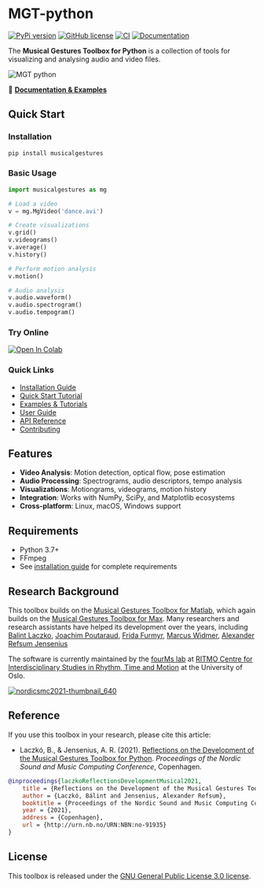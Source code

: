 # MGT-python

[![PyPi version](https://badgen.net/pypi/v/musicalgestures/)](https://pypi.org/project/musicalgestures)
[![GitHub license](https://img.shields.io/github/license/fourMs/MGT-python.svg)](https://github.com/fourMs/MGT-python/blob/master/LICENSE)
[![CI](https://github.com/fourMs/MGT-python/actions/workflows/ci.yml/badge.svg)](https://github.com/fourMs/MGT-python/actions/workflows/ci.yml)
[![Documentation](https://github.com/fourMs/MGT-python/actions/workflows/docs.yml/badge.svg)](https://fourms.github.io/MGT-python/)

The **Musical Gestures Toolbox for Python** is a collection of tools for visualizing and analysing audio and video files.

![MGT python](https://raw.githubusercontent.com/fourMs/MGT-python/master/musicalgestures/documentation/figures/promo/ipython_example.gif)

📖 **[Documentation & Examples](https://fourms.github.io/MGT-python/)**

## Quick Start

### Installation

```bash
pip install musicalgestures
```

### Basic Usage

```python
import musicalgestures as mg

# Load a video
v = mg.MgVideo('dance.avi')

# Create visualizations
v.grid()
v.videograms()
v.average()
v.history()

# Perform motion analysis
v.motion()

# Audio analysis
v.audio.waveform()
v.audio.spectrogram()
v.audio.tempogram()
```

### Try Online

[![Open In Colab](https://colab.research.google.com/assets/colab-badge.svg)](https://colab.research.google.com/github/fourMs/MGT-python/blob/master/musicalgestures/MusicalGesturesToolbox.ipynb)

### Quick Links

- [Installation Guide](docs/installation.md)
- [Quick Start Tutorial](docs/quickstart.md)
- [Examples & Tutorials](docs/examples.md)
- [User Guide](docs/user-guide/core-classes.md)
- [API Reference](docs/musicalgestures/index.md)
- [Contributing](docs/contributing.md)

## Features

- **Video Analysis**: Motion detection, optical flow, pose estimation
- **Audio Processing**: Spectrograms, audio descriptors, tempo analysis
- **Visualizations**: Motiongrams, videograms, motion history
- **Integration**: Works with NumPy, SciPy, and Matplotlib ecosystems
- **Cross-platform**: Linux, macOS, Windows support

## Requirements

- Python 3.7+
- FFmpeg
- See [installation guide](docs/installation.md) for complete requirements

## Research Background

This toolbox builds on the [Musical Gestures Toolbox for Matlab](https://github.com/fourMs/MGT-matlab/), which again builds on the [Musical Gestures Toolbox for Max](https://www.uio.no/ritmo/english/research/labs/fourms/software/musicalgesturestoolbox/mgt-max/). Many researchers and research assistants have helped its development over the years, including [Balint Laczko](https://github.com/balintlaczko), [Joachim Poutaraud](https://github.com/joachimpoutaraud), [Frida Furmyr](https://github.com/fridafu), [Marcus Widmer](https://github.com/marcuswidmer), [Alexander Refsum Jensenius](https://github.com/alexarje/)

The software is currently maintained by the [fourMs lab](https://github.com/fourMs) at [RITMO Centre for Interdisciplinary Studies in Rhythm, Time and Motion](https://www.uio.no/ritmo/english/) at the University of Oslo.

[![nordicsmc2021-thumbnail_640](https://github.com/user-attachments/assets/150b1143-0730-4083-af52-8c062a080deb)](https://www.youtube.com/watch?v=tZVX_lDFrwc)

## Reference

If you use this toolbox in your research, please cite this article:

- Laczkó, B., & Jensenius, A. R. (2021). [Reflections on the Development of the Musical Gestures Toolbox for Python](https://www.duo.uio.no/bitstream/handle/10852/89331/Laczk%25C3%25B3_et_al_2021_Reflections_on_the_Development_of_the.pdf?sequence=2&isAllowed=y). *Proceedings of the Nordic Sound and Music Computing Conference*, Copenhagen.

```bibtex
@inproceedings{laczkoReflectionsDevelopmentMusical2021,
    title = {Reflections on the Development of the Musical Gestures Toolbox for Python},
    author = {Laczkó, Bálint and Jensenius, Alexander Refsum},
    booktitle = {Proceedings of the Nordic Sound and Music Computing Conference},
    year = {2021},
    address = {Copenhagen},
    url = {http://urn.nb.no/URN:NBN:no-91935}
}
```

## License

This toolbox is released under the [GNU General Public License 3.0 license](https://www.gnu.org/licenses/gpl-3.0.en.html).
